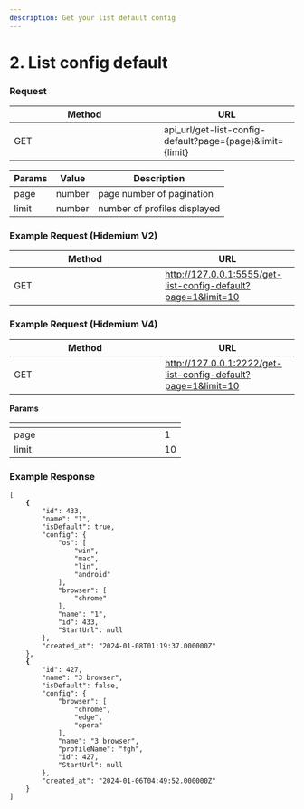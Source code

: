 ```yaml
---
description: Get your list default config
---
```


# 2. List config default

### **Request**

<table><thead><tr><th width="249">Method</th><th>URL</th></tr></thead><tbody><tr><td>GET</td><td>api_url/get-list-config-default?page={page}&#x26;limit={limit}</td></tr></tbody></table>

| Params | Value  | Description                  |
| ------ | ------ | ---------------------------- |
| page   | number | page number of pagination    |
| limit  | number | number of profiles displayed |

### **Example Request (Hidemium V2)**

<table><thead><tr><th width="251">Method</th><th>URL</th></tr></thead><tbody><tr><td>GET</td><td><a href="http://127.0.0.1:5555/get-list-config-default?page=1&#x26;limit=10">http://127.0.0.1:5555/get-list-config-default?page=1&#x26;limit=10</a></td></tr></tbody></table>

### **Example Request (Hidemium V4)**

<table><thead><tr><th width="251">Method</th><th>URL</th></tr></thead><tbody><tr><td>GET</td><td><a href="http://127.0.0.1:5555/get-list-config-default?page=1&#x26;limit=10">http://127.0.0.1:2222/get-list-config-default?page=1&#x26;limit=10</a></td></tr></tbody></table>

&#x20;  **Params**

<table><thead><tr><th width="250"></th><th></th></tr></thead><tbody><tr><td>page</td><td>1</td></tr><tr><td>limit</td><td>10</td></tr></tbody></table>

### **Example Response**

<pre class="language-json" data-line-numbers><code class="lang-json">[
<strong>    {
</strong>        "id": 433,
        "name": "1",
        "isDefault": true,
        "config": {
            "os": [
                "win",
                "mac",
                "lin",
                "android"
            ],
            "browser": [
                "chrome"
            ],
            "name": "1",
            "id": 433,
            "StartUrl": null
        },
        "created_at": "2024-01-08T01:19:37.000000Z"
    },
<strong>    {
</strong>        "id": 427,
        "name": "3 browser",
        "isDefault": false,
        "config": {
            "browser": [
                "chrome",
                "edge",
                "opera"
            ],
            "name": "3 browser",
            "profileName": "fgh",
            "id": 427,
            "StartUrl": null
        },
        "created_at": "2024-01-06T04:49:52.000000Z"
    }
]

</code></pre>
